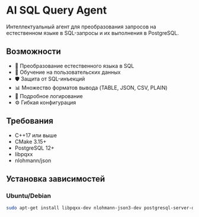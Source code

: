 # AI SQL Query Agent

Интеллектуальный агент для преобразования запросов на естественном языке в SQL-запросы и их выполнения в PostgreSQL.

## Возможности

- 🤖 Преобразование естественного языка в SQL
- 🔄 Обучение на пользовательских данных
- 🛡️ Защита от SQL-инъекций
- 📊 Множество форматов вывода (TABLE, JSON, CSV, PLAIN)
- 📝 Подробное логирование
- ⚙️ Гибкая конфигурация

## Требования

- C++17 или выше
- CMake 3.15+
- PostgreSQL 12+
- libpqxx
- nlohmann/json

## Установка зависимостей

### Ubuntu/Debian
```bash
sudo apt-get install libpqxx-dev nlohmann-json3-dev postgresql-server-dev-all